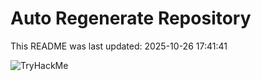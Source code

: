 # Auto Regenerate Repository

This README was last updated: 2025-10-26 17:41:41

 ![TryHackMe](https://tryhackme.com/badge/533634)